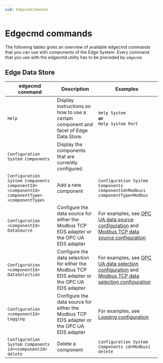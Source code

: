 ```yaml
---
uid: EdgecmdCommands
---
```


# Edgecmd commands

The following tables gives an overview of available edgecmd commands that you can use with components of the Edge System. Every command that you use with the edgecmd utility has to be preceded by `edgecmd`.

## Edge  Data Store

| edgecmd command | Description | Examples |
|-----------------|-------------|----------|
|`Help`| Display instructions on how to use a certain component and facet of Edge Data Store. | `Help System`<br>**or**<br> `Help System Port`|
|`Configuration System Components` |Display the components that are currently configured. | 
|`Configuration System Components componentId=<componentId> componentType=<componentType>` | Add a new component  | `Configuration System Components componentId=Modbus1 componentType=Modbus`|
|`Configuration <componentId> DataSource` | Configure the data source for either the Modbus TCP EDS adapter or the OPC UA EDS adapter | For examples, see [OPC UA data source configuration](xref:OPCUADataSourceConfiguration) and [Modbus TCP data source configuration](xref:ModbusTCPDataSourceConfiguration)|
|`Configuration <componentId> DataSelection` | Configure the data selection for either the Modbus TCP EDS adapter or the OPC UA EDS adapter | For examples, see [OPC UA data selection configuration](xref:OPCUADataSelectionConfiguration) and [Modbus TCP data selection configuration](xref:ModbusTCPDataSelectionConfiguration)|
|`Configuration <componentId> Logging` | Configure the data source for either the Modbus TCP EDS adapter or the OPC UA EDS adapter | For examples, see [Logging configuration](xref:LoggingConfiguration)|
|`Configuration System Components id=<componentId> delete` |Delete a component | `Configuration System Components id=Modbus1 delete` |


